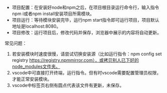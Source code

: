 - 项目配置：在安装好node和npm之后，在项目根目录运行命令行，输入指令npm i或者npm install安装项目所需模块。
- 项目运行：等待模块安装完毕，运行npm start指令即可运行项目，项目默认地址是localhost:8080。
- 项目修改：运行项目后，修改代码并保存，浏览器中展示的内容将自动更新。


常见问题：
1. 若安装模块时速度很慢，请尝试切换安装源（比如运行指令：npm config set registry https://registry.npmmirror.com），或拷贝别人已下好的node_modules文件夹。
2. vscode中可直接打开终端，运行指令。但有时vscode需要配置管理员权限，才能正常安装模块。
3. vscode中标签页右侧有圆点代表该文件有更新，未保存。